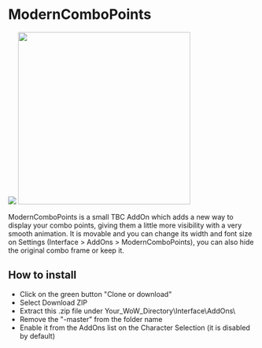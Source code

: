 # ModernComboPoints
<p align="left">
	<img src="http://i.gyazo.com/173a6ddd6f37f744c244f91af0adc0ec.gif"/>
	<img src="http://i.imgur.com/2uWs0WD.png" width="350"/>
</p>

ModernComboPoints is a small TBC AddOn which adds a new way to display your combo points, giving them a little more visibility with a very smooth animation. It is movable and you can change its width and font size on Settings (Interface > AddOns > ModernComboPoints), you can also hide the original combo frame or keep it.

## How to install
- Click on the green button "Clone or download"
- Select Download ZIP
- Extract this .zip file under Your_WoW_Directory\Interface\AddOns\
- Remove the "-master" from the folder name
- Enable it from the AddOns list on the Character Selection (it is disabled by default)